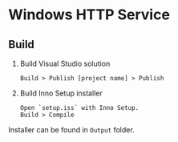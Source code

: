 # Windows HTTP Service

## Build

1. Build Visual Studio solution
    ```
    Build > Publish [project name] > Publish
    ```
2. Build Inno Setup installer
    ```
    Open `setup.iss` with Inno Setup.
    Build > Compile
    ```

Installer can be found in `Output` folder.